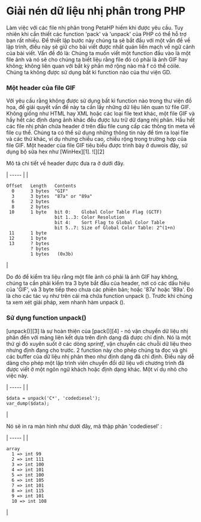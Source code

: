 # Giải nén dữ liệu nhị phân trong PHP

Làm việc với các file nhị phân trong PetaHP hiếm khi được yêu cầu. Tuy nhiên khi cần thiết các function 'pack' và 'unpack' của PHP có thể hỗ trợ bạn rất nhiều. Để thiết lập bước này chúng ta sẽ bắt đầu với một vấn đề về lập trình, điều này sẽ giữ cho bài viết được nhất quán liền mạch về ngữ cảnh của bài viết. Vấn đề đó là: Chúng ta muốn viết một function đầu vào là một file ảnh và nó sẽ cho chúng ta biết liệu rằng file đó có phải là ảnh GIF hay không; không liên quan với bất kỳ phần mở rộng nào mà f có thể cóile. Chúng ta không được sử dụng bất kì function nào của thư viện GD.

### Một header của file GIF

Với yêu cầu rằng không được sử dụng bất kì function nào trong thư viện đồ họa, để giải quyết vấn đề này ta cần lấy những dữ liệu liên quan từ file GIF. Không giống như HTML hay XML hoặc các loại file text khác, một file GIF và hầy hết các định dạng ảnh khác đều được lưu trữ dữ dạng nhị phân. Hầu hết các file nhị phân chứa header ở trên đầu file cung cấp các thông tin meta về file cụ thể. Chúng ta có thể sử dụng những thông tin này để tìm ra loại file và các thứ khác, ví dụ nhưng chiều cao, chiều rộng trong trường hợp của file GIF. Một header của file GIF tiêu biểu được trình bày ở duwois đây, sử dụng bộ sửa hex như [WinHex][1].
![][2]

Mô tả chi tiết về header được đưa ra ở dưới đây.

| ----- |
| 
    
    
    Offset   Length   Contents
      0      3 bytes  "GIF"
      3      3 bytes  "87a" or "89a"
      6      2 bytes  
      8      2 bytes  
     10      1 byte   bit 0:    Global Color Table Flag (GCTF)
                      bit 1..3: Color Resolution
                      bit 4:    Sort Flag to Global Color Table
                      bit 5..7: Size of Global Color Table: 2^(1+n)
     11      1 byte   
     12      1 byte   
     13      ? bytes  
             ? bytes  
             1 bytes   (0x3b)

 | 
 
Do đó để kiểm tra liệu rằng một file ảnh có phải là ảnh GIF hay không, chúng ta cần phải kiểm tra 3 byte bắt đầu của header, nơi có các dấu hiệu của 'GIF', và 3 byte tiếp theo chưa các phiên bản; hoặc '87a' hoặc '89a'. Đó là cho các tác vụ như trên cái mà chứa function unpack (). Trước khi chúng ta xem xét giải pháp, xem nhanh hàm unpack ().

### Sử dụng function unpack()

[unpack()][3] là sự hoàn thiện của [pack()][4] - nó vận chuyển dữ liệu nhị phân đến với mảng liên kết dựa trên định dạng đã được chỉ định. Nó là một thứ gì đó xuyên suốt ở các dòng _sprintf_, vận chuyển các chuỗi dữ liệu theo nhưng định đạng cho trước. 2 function này cho phép chúng ta đọc và ghi các buffer của dữ liệu nhị phân theo như định dạng đã chỉ định. Điều này dễ dàng cho phép một lập trình viên chuyển đổi dữ liệu với chương trình đã được viết ở một ngôn ngữ khách hoặc định dạng khác. Một ví dụ nhỏ cho việc này.

| ----- |
| 
   
    
    $data = unpack('C*', 'codediesel');
    var_dump($data);

 | 

Nó sẽ in ra màn hình như dưới đây, mã thập phân 'codediesel' :

| ----- |
| 
    
    
    array
      1 => int 99
      2 => int 111
      3 => int 100
      4 => int 101
      5 => int 100
      6 => int 105
      7 => int 101
      8 => int 115
      9 => int 101
      10 => int 108

 |
 
